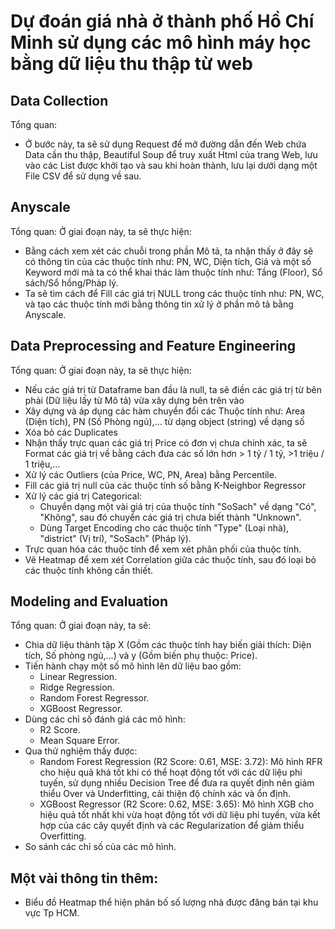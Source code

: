 # Dự đoán giá nhà ở thành phố Hồ Chí Minh sử dụng các mô hình máy học bằng dữ liệu thu thập từ web
## Data Collection  
Tổng quan: 
- Ở bước này, ta sẽ sử dụng Request để mở đường dẫn đến Web chứa Data cần thu thập, Beautiful Soup để truy xuất Html của trang Web, lưu vào các List 
được khởi tạo và sau khi hoàn thành, lưu lại dưới dạng một File CSV để sử dụng về sau.

## Anyscale
Tổng quan: Ở giai đoạn này, ta sẽ thực hiện:
- Bằng cách xem xét các chuỗi trong phần Mô tả, ta nhận thấy ở đây sẽ có thông tin của các thuộc tính như: PN, WC, Diện tích, Giá
và một số Keyword mới mà ta có thể khai thác làm thuộc tính như: Tầng (Floor), Sổ sách/Sổ hồng/Pháp lý. 
- Ta sẽ tìm cách để Fill các giá trị NULL trong các thuộc tính như: PN, WC, và tạo các thuộc tính mới bằng thông tin xử lý ở phần mô tả bằng Anyscale.

## Data Preprocessing and Feature Engineering
Tổng quan: Ở giai đoạn này, ta sẽ thực hiện:
- Nếu các giá trị từ Dataframe ban đầu là null, ta sẽ điền các giá trị từ bên phải (Dữ liệu lấy từ Mô tả) vừa xây dựng bên trên vào
- Xây dựng và áp dụng các hàm chuyển đổi các Thuộc tính như: Area (Diện tích), PN (Số Phòng ngủ),... từ dạng object (string)
về dạng số
- Xóa bỏ các Duplicates
- Nhận thấy trực quan các giá trị Price có đơn vị chưa chính xác, ta sẽ Format các giá trị về bằng cách đưa các số lớn hơn > 1 tỷ / 1 tỷ, >1 triệu / 1 triệu,...
- Xử lý các Outliers (của Price, WC, PN, Area) bằng Percentile.
- Fill các giá trị null của các thuộc tính số bằng K-Neighbor Regressor
- Xử lý các giá trị Categorical:
  + Chuyển dạng một vài giá trị của thuộc tính "SoSach" về dạng "Có", "Không", sau đó chuyển các giá trị chưa biết thành "Unknown".
  + Dùng Target Encoding cho các thuộc tính "Type" (Loại nhà), "district" (Vị trí), "SoSach" (Pháp lý).
- Trực quan hóa các thuộc tính để xem xét phân phối của thuộc tính.
- Vẽ Heatmap để xem xét Correlation giữa các thuộc tính, sau đó loại bỏ các thuộc tính không cần thiết.

## Modeling and Evaluation
Tổng quan: Ở giai đoạn này, ta sẽ:
- Chia dữ liệu thành tập X (Gồm các thuộc tính hay biến giải thích: Diện tích, Số phòng ngủ,...) và y (Gồm biến phụ thuộc: Price).
- Tiến hành chạy một số mô hình lên dữ liệu bao gồm:
  + Linear Regression.
  + Ridge Regression.
  + Random Forest Regressor.
  + XGBoost Regressor.
- Dùng các chỉ số đánh giá các mô hình:
  + R2 Score.
  + Mean Square Error.
- Qua thử nghiệm thấy được:
  + Random Forest Regression (R2 Score: 0.61, MSE: 3.72): Mô hình RFR cho hiệu quả khá tốt khi có thể hoạt động tốt với các dữ liệu phi tuyến, sử dụng nhiều Decision Tree để đưa ra quyết định nên giảm thiểu Over và Underfitting, cải thiện độ chính xác và ổn định.
  + XGBoost Regressor (R2 Score: 0.62, MSE: 3.65): Mô hình XGB cho hiệu quả tốt nhất khi vừa hoạt động tốt với dữ liệu phi tuyến, vừa kết hợp của các cây quyết định và các Regularization để giảm thiểu Overfitting.
- So sánh các chỉ số của các mô hình.
## Một vài thông tin thêm:
- Biểu đồ Heatmap thể hiện phân bố số lượng nhà được đăng bán tại khu vực Tp HCM.
